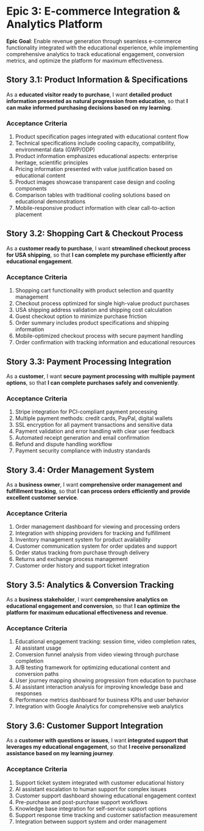 # Epic 3: E-commerce Integration & Analytics Platform

**Epic Goal**: Enable revenue generation through seamless e-commerce functionality integrated with the educational experience, while implementing comprehensive analytics to track educational engagement, conversion metrics, and optimize the platform for maximum effectiveness.

## Story 3.1: Product Information & Specifications

As a **educated visitor ready to purchase**,
I want **detailed product information presented as natural progression from education**,
so that **I can make informed purchasing decisions based on my learning**.

### Acceptance Criteria

1. Product specification pages integrated with educational content flow
2. Technical specifications include cooling capacity, compatibility, environmental data (GWP/ODP)
3. Product information emphasizes educational aspects: enterprise heritage, scientific principles
4. Pricing information presented with value justification based on educational content
5. Product images showcase transparent case design and cooling components
6. Comparison tables with traditional cooling solutions based on educational demonstrations
7. Mobile-responsive product information with clear call-to-action placement

## Story 3.2: Shopping Cart & Checkout Process

As a **customer ready to purchase**,
I want **streamlined checkout process for USA shipping**,
so that **I can complete my purchase efficiently after educational engagement**.

### Acceptance Criteria

1. Shopping cart functionality with product selection and quantity management
2. Checkout process optimized for single high-value product purchases
3. USA shipping address validation and shipping cost calculation
4. Guest checkout option to minimize purchase friction
5. Order summary includes product specifications and shipping information
6. Mobile-optimized checkout process with secure payment handling
7. Order confirmation with tracking information and educational resources

## Story 3.3: Payment Processing Integration

As a **customer**,
I want **secure payment processing with multiple payment options**,
so that **I can complete purchases safely and conveniently**.

### Acceptance Criteria

1. Stripe integration for PCI-compliant payment processing
2. Multiple payment methods: credit cards, PayPal, digital wallets
3. SSL encryption for all payment transactions and sensitive data
4. Payment validation and error handling with clear user feedback
5. Automated receipt generation and email confirmation
6. Refund and dispute handling workflow
7. Payment security compliance with industry standards

## Story 3.4: Order Management System

As a **business owner**,
I want **comprehensive order management and fulfillment tracking**,
so that **I can process orders efficiently and provide excellent customer service**.

### Acceptance Criteria

1. Order management dashboard for viewing and processing orders
2. Integration with shipping providers for tracking and fulfillment
3. Inventory management system for product availability
4. Customer communication system for order updates and support
5. Order status tracking from purchase through delivery
6. Returns and exchange process management
7. Customer order history and support ticket integration

## Story 3.5: Analytics & Conversion Tracking

As a **business stakeholder**,
I want **comprehensive analytics on educational engagement and conversion**,
so that **I can optimize the platform for maximum educational effectiveness and revenue**.

### Acceptance Criteria

1. Educational engagement tracking: session time, video completion rates, AI assistant usage
2. Conversion funnel analysis from video viewing through purchase completion
3. A/B testing framework for optimizing educational content and conversion paths
4. User journey mapping showing progression from education to purchase
5. AI assistant interaction analysis for improving knowledge base and responses
6. Performance metrics dashboard for business KPIs and user behavior
7. Integration with Google Analytics for comprehensive web analytics

## Story 3.6: Customer Support Integration

As a **customer with questions or issues**,
I want **integrated support that leverages my educational engagement**,
so that **I receive personalized assistance based on my learning journey**.

### Acceptance Criteria

1. Support ticket system integrated with customer educational history
2. AI assistant escalation to human support for complex issues
3. Customer support dashboard showing educational engagement context
4. Pre-purchase and post-purchase support workflows
5. Knowledge base integration for self-service support options
6. Support response time tracking and customer satisfaction measurement
7. Integration between support system and order management
